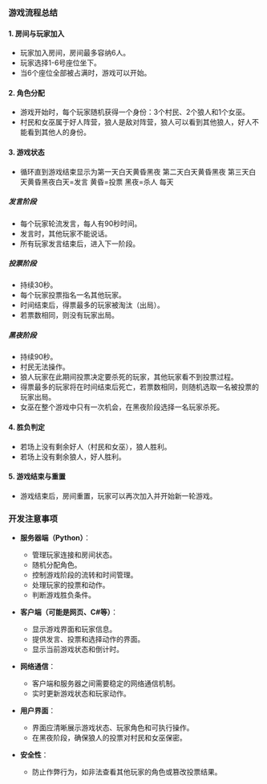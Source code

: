 ### 游戏流程总结

#### 1. 房间与玩家加入
- 玩家加入房间，房间最多容纳6人。
- 玩家选择1-6号座位坐下。
- 当6个座位全部被占满时，游戏可以开始。

#### 2. 角色分配
- 游戏开始时，每个玩家随机获得一个身份：3个村民、2个狼人和1个女巫。
- 村民和女巫属于好人阵营，狼人是敌对阵营，狼人可以看到其他狼人，好人不能看到其他人的身份。

#### 3. 游戏状态
- 循环直到游戏结束显示为第一天白天黄昏黑夜 第二天白天黄昏黑夜 第三天白天黄昏黑夜白天=发言 黄昏=投票 黑夜=杀人 每天
##### 发言阶段
- 每个玩家轮流发言，每人有90秒时间。
- 发言时，其他玩家不能说话。
- 所有玩家发言结束后，进入下一阶段。

##### 投票阶段
- 持续30秒。
- 每个玩家投票指名一名其他玩家。
- 时间结束后，得票最多的玩家被淘汰（出局）。
- 若票数相同，则没有玩家出局。

##### 黑夜阶段
- 持续90秒。
- 村民无法操作。
- 狼人玩家在此期间投票决定要杀死的玩家，其他玩家看不到投票过程。
- 得票最多的玩家将在时间结束后死亡，若票数相同，则随机选取一名被投票的玩家出局。
- 女巫在整个游戏中只有一次机会，在黑夜阶段选择一名玩家杀死。

#### 4. 胜负判定
- 若场上没有剩余好人（村民和女巫），狼人胜利。
- 若场上没有剩余狼人，好人胜利。

#### 5. 游戏结束与重置
- 游戏结束后，房间重置，玩家可以再次加入并开始新一轮游戏。

### 开发注意事项

- **服务器端（Python）**：
  - 管理玩家连接和房间状态。
  - 随机分配角色。
  - 控制游戏阶段的流转和时间管理。
  - 处理玩家的投票和动作。
  - 判断游戏胜负条件。

- **客户端（可能是网页、C#等）**：
  - 显示游戏界面和玩家信息。
  - 提供发言、投票和选择动作的界面。
  - 显示当前游戏状态和倒计时。

- **网络通信**：
  - 客户端和服务器之间需要稳定的网络通信机制。
  - 实时更新游戏状态和玩家动作。

- **用户界面**：
  - 界面应清晰展示游戏状态、玩家角色和可执行操作。
  - 在黑夜阶段，确保狼人的投票对村民和女巫保密。

- **安全性**：
  - 防止作弊行为，如非法查看其他玩家的角色或篡改投票结果。
